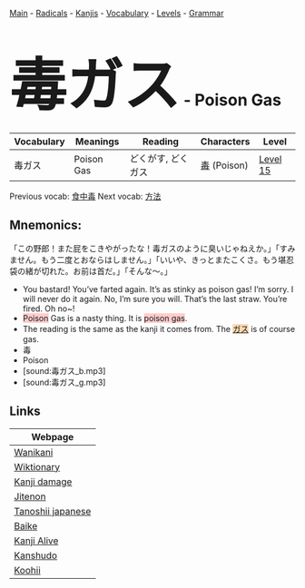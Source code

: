 <style> bigfont {font-size: 100px}</style>
[Main](../README.md) -
[Radicals](../radicals.md) -
[Kanjis](../kanjis.md) -
[Vocabulary](../vocabulary.md) -
[Levels](../levels.md) -
[Grammar](../grammar.md)
# <bigfont> 毒ガス</bigfont> - Poison Gas 

| Vocabulary | Meanings | Reading | Characters | Level |
| --- | --- | --- | --- | --- |
| 毒ガス | Poison Gas | どくがす, どくガス |  [毒](../kanjis/毒.md) (Poison) | [Level 15](../levels/wk_level15.md) |

Previous vocab: [食中毒](食中毒.md) Next vocab: [方法](方法.md) 

## Mnemonics:
「この野郎！また屁をこきやがったな！毒ガスのように臭いじゃねえか。」「すみません。もう二度とおならはしません。」「いいや、きっとまたこくさ。もう堪忍袋の緒が切れた。お前は首だ。」「そんな〜。」
* You bastard! You’ve farted again. It’s as stinky as poison gas! I’m sorry. I will never do it again. No, I’m sure you will. That’s the last straw. You’re fired. Oh no~!
* <span style="background-color:#ffcccb"> Poison</span> Gas is a nasty thing. It is <span style="background-color:#ffcccb"> poison gas</span>.
* The reading is the same as the kanji it comes from. The <span style="background-color:#fed8b1"> [ガス](https://jisho.org/search/ガス)</span> is of course gas.
* 毒
* Poison
* [sound:毒ガス_b.mp3]
* [sound:毒ガス_g.mp3]


## Links 

| Webpage |
| --- |
| [Wanikani          ](https://www.wanikani.com/kanji/毒ガス) |
| [Wiktionary        ](https://en.wiktionary.org/wiki/毒ガス) |
| [Kanji damage      ](http://www.kanjidamage.com/kanji/search?utf8=✓&q=毒ガス) |
| [Jitenon           ](https://jitenon.com/kanji/毒ガス) |
| [Tanoshii japanese ](https://www.tanoshiijapanese.com/dictionary/kanji.cfm?k=毒ガス) |
| [Baike             ](https://baike.baidu.com/item/毒ガス) |
| [Kanji Alive       ](https://app.kanjialive.com/毒ガス) |
| [Kanshudo          ](https://www.kanshudo.com/searchmn?q=毒ガス) |
| [Koohii            ](https://kanji.koohii.com/study/kanji/毒ガス) |
